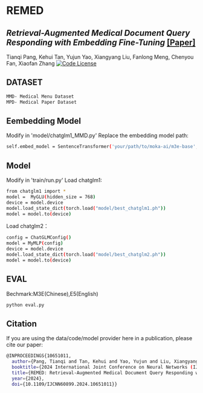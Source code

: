 # REMED
## _Retrieval-Augmented Medical Document Query Responding with Embedding Fine-Tuning_ [[Paper]](https://ieeexplore.ieee.org/document/10651011)
Tianqi Pang, Kehui Tan, Yujun Yao, Xiangyang Liu, Fanlong Meng, Chenyou Fan, Xiaofan Zhang
[![Code License](https://img.shields.io/badge/Code%20License-Apache_2.0-green.svg)](https://github.com/Aurora-tq/medical_retrieval/main/LICENSE) 

## DATASET
```sh
MMD- Medical Menu Dataset
MPD- Medical Paper Dataset
```

## Eembedding Model
Modify in 'model/chatglm1_MMD.py'
Replace the embedding model path:
```sh
self.embed_model = SentenceTransformer('your/path/to/moka-ai/m3e-base', device)
```

## Model

Modify in 'train/run.py'
Load chatglm1:
```sh
from chatglm1 import *
model =  MyGLU(hidden_size = 768)
device = model.device
model.load_state_dict(torch.load("model/best_chatglm1.ph"))
model = model.to(device)
```

Load chatglm2：
```sh
config = ChatGLMConfig()
model = MyMLP(config)
device = model.device
model.load_state_dict(torch.load("model/best_chatglm2.ph"))
model = model.to(device)
```

## EVAL
Bechmark:M3E(Chinese),E5(English)
```sh
python eval.py
```

## Citation
If you are using the data/code/model provider here in a publication, please cite our paper:
```sh
@INPROCEEDINGS{10651011,
  author={Pang, Tianqi and Tan, Kehui and Yao, Yujun and Liu, Xiangyang and Meng, Fanlong and Fan, Chenyou and Zhang, Xiaofan},
  booktitle={2024 International Joint Conference on Neural Networks (IJCNN)}, 
  title={REMED: Retrieval-Augmented Medical Document Query Responding with Embedding Fine-Tuning}, 
  year={2024},
  doi={10.1109/IJCNN60899.2024.10651011}}
```





